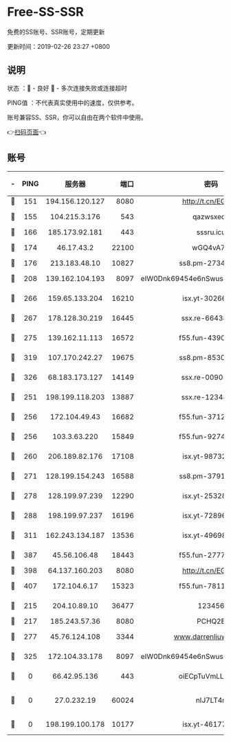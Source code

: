 # Free-SS-SSR

免费的SS账号、SSR账号，定期更新

更新时间：2019-02-26 23:27 +0800

## 说明

状态     ：🙂 - 良好 🙁 - 多次连接失败或连接超时

PING值   ：不代表真实使用中的速度，仅供参考。

账号兼容SS、SSR，你可以自由在两个软件中使用。

👉[扫码页面](https://liesauer.github.io/free-ss-ssr.github.io/)👈

## 账号

|-|PING|服务器|端口|密码|加密方式|区域|
|:----:|:----:|:-----:|-----:|:----:|:----:|:----:|
|🙂|151|194.156.120.127|8080|http://t.cn/EGJIyrl|rc4-md5|RU|
|🙂|155|104.215.3.176|543|qazwsxedc|aes-256-gcm|JP|
|🙂|166|185.173.92.181|443|sssru.icu|rc4-md5|RU|
|🙂|174|46.17.43.2|22100|wGQ4vA7D|aes-256-gcm|RU|
|🙂|176|213.183.48.10|10827|ss8.pm-27345710|rc4-md5|RU|
|🙂|208|139.162.104.193|8097|eIW0Dnk69454e6nSwuspv9DmS201tQ0D|aes-256-cfb|JP|
|🙂|266|159.65.133.204|16210|isx.yt-30266739|aes-256-cfb|SG|
|🙂|267|178.128.30.219|16445|ssx.re-66438598|aes-256-cfb|SG|
|🙂|275|139.162.11.113|16572|f55.fun-43900311|aes-256-cfb|SG|
|🙂|319|107.170.242.27|19675|ss8.pm-85305168|aes-256-cfb|US|
|🙂|326|68.183.173.127|14149|ssx.re-00905761|aes-256-cfb|US|
|🙂|251|198.199.118.203|13887|ssx.re-12348828|aes-256-cfb|US|
|🙂|256|172.104.49.43|16682|f55.fun-37126498|aes-256-cfb|SG|
|🙂|256|103.3.63.220|15849|f55.fun-92746572|aes-256-cfb|SG|
|🙂|260|206.189.82.176|17108|isx.yt-98732085|aes-256-cfb|SG|
|🙂|271|128.199.154.243|16588|ss8.pm-37919199|aes-256-cfb|SG|
|🙂|278|128.199.97.239|12290|isx.yt-25328979|aes-256-cfb|SG|
|🙂|288|198.199.97.237|16196|isx.yt-72896102|aes-256-cfb|US|
|🙂|311|162.243.134.187|13536|isx.yt-49698511|aes-256-cfb|US|
|🙂|387|45.56.106.48|18443|f55.fun-27772788|aes-256-cfb|US|
|🙂|398|64.137.160.203|8080|http://t.cn/EGJIyrl|rc4-md5|CA|
|🙂|407|172.104.6.17|15323|f55.fun-78116806|aes-256-cfb|US|
|🙁|215|204.10.89.10|36477|123456|aes-256-cfb|US|
|🙁|217|185.243.57.36|8080|PCHQ2E|rc4-md5|US|
|🙁|277|45.76.124.108|3344|www.darrenliuwei.com|aes-256-cfb|AU|
|🙁|325|172.104.33.178|8097|eIW0Dnk69454e6nSwuspv9DmS201tQ0D|aes-256-cfb|SG|
|🙁|0|66.42.95.136|443|oiECpTuVmLLxk4Ts|aes-256-cfb|US|
|🙁|0|27.0.232.19|60024|nIJ7LT4n|xchacha20-ietf-poly1305|HK|
|🙁|0|198.199.100.178|10177|isx.yt-46177591|aes-256-cfb|US|
